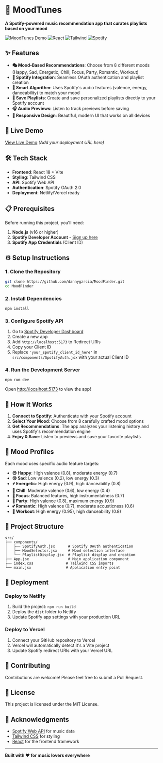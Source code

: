 # 🎵 MoodTunes

**A Spotify-powered music recommendation app that curates playlists based on your mood**

![MoodTunes Demo](https://img.shields.io/badge/Status-Live-brightgreen) ![React](https://img.shields.io/badge/React-18.0+-blue) ![Tailwind](https://img.shields.io/badge/Tailwind-CSS-38B2AC) ![Spotify](https://img.shields.io/badge/Spotify-API-1DB954)

## ✨ Features

- **🎭 Mood-Based Recommendations**: Choose from 8 different moods (Happy, Sad, Energetic, Chill, Focus, Party, Romantic, Workout)
- **🎵 Spotify Integration**: Seamless OAuth authentication and playlist creation
- **🤖 Smart Algorithm**: Uses Spotify's audio features (valence, energy, danceability) to match your mood
- **💾 Save Playlists**: Create and save personalized playlists directly to your Spotify account
- **🎧 Audio Previews**: Listen to track previews before saving
- **📱 Responsive Design**: Beautiful, modern UI that works on all devices

## 🚀 Live Demo

[View Live Demo](https://your-deployed-app-url.netlify.app) *(Add your deployment URL here)*

## 🛠️ Tech Stack

- **Frontend**: React 18 + Vite
- **Styling**: Tailwind CSS
- **API**: Spotify Web API
- **Authentication**: Spotify OAuth 2.0
- **Deployment**: Netlify/Vercel ready

## 📋 Prerequisites

Before running this project, you'll need:

1. **Node.js** (v16 or higher)
2. **Spotify Developer Account** - [Sign up here](https://developer.spotify.com/dashboard)
3. **Spotify App Credentials** (Client ID)

## ⚙️ Setup Instructions

### 1. Clone the Repository
```bash
git clone https://github.com/dannygzrcia/MoodFinder.git
cd MoodFinder
```

### 2. Install Dependencies
```bash
npm install
```

### 3. Configure Spotify API

1. Go to [Spotify Developer Dashboard](https://developer.spotify.com/dashboard)
2. Create a new app
3. Add `http://localhost:5173` to Redirect URIs
4. Copy your Client ID
5. Replace `'your_spotify_client_id_here'` in `src/components/SpotifyAuth.jsx` with your actual Client ID

### 4. Run the Development Server
```bash
npm run dev
```

Open [http://localhost:5173](http://localhost:5173) to view the app!

## 🎯 How It Works

1. **Connect to Spotify**: Authenticate with your Spotify account
2. **Select Your Mood**: Choose from 8 carefully crafted mood options
3. **Get Recommendations**: The app analyzes your listening history and uses Spotify's recommendation engine
4. **Enjoy & Save**: Listen to previews and save your favorite playlists

## 🎨 Mood Profiles

Each mood uses specific audio feature targets:

- **😊 Happy**: High valence (0.8), moderate energy (0.7)
- **😢 Sad**: Low valence (0.2), low energy (0.3)
- **⚡ Energetic**: High energy (0.9), high danceability (0.8)
- **🌊 Chill**: Moderate valence (0.6), low energy (0.4)
- **🎯 Focus**: Balanced features, high instrumentalness (0.7)
- **🎉 Party**: High valence (0.8), maximum energy (0.9)
- **💕 Romantic**: High valence (0.7), moderate acousticness (0.6)
- **💪 Workout**: High energy (0.95), high danceability (0.8)

## 📁 Project Structure

```
src/
├── components/
│   ├── SpotifyAuth.jsx      # Spotify OAuth authentication
│   ├── MoodSelector.jsx     # Mood selection interface
│   └── PlaylistDisplay.jsx  # Playlist display and creation
├── App.jsx                  # Main application component
├── index.css               # Tailwind CSS imports
└── main.jsx                # Application entry point
```

## 🚀 Deployment

### Deploy to Netlify
1. Build the project: `npm run build`
2. Deploy the `dist` folder to Netlify
3. Update Spotify app settings with your production URL

### Deploy to Vercel
1. Connect your GitHub repository to Vercel
2. Vercel will automatically detect it's a Vite project
3. Update Spotify redirect URIs with your Vercel URL

## 🤝 Contributing

Contributions are welcome! Please feel free to submit a Pull Request.

## 📄 License

This project is licensed under the MIT License.

## 🙏 Acknowledgments

- [Spotify Web API](https://developer.spotify.com/documentation/web-api/) for music data
- [Tailwind CSS](https://tailwindcss.com/) for styling
- [React](https://reactjs.org/) for the frontend framework

---

**Built with ❤️ for music lovers everywhere**
